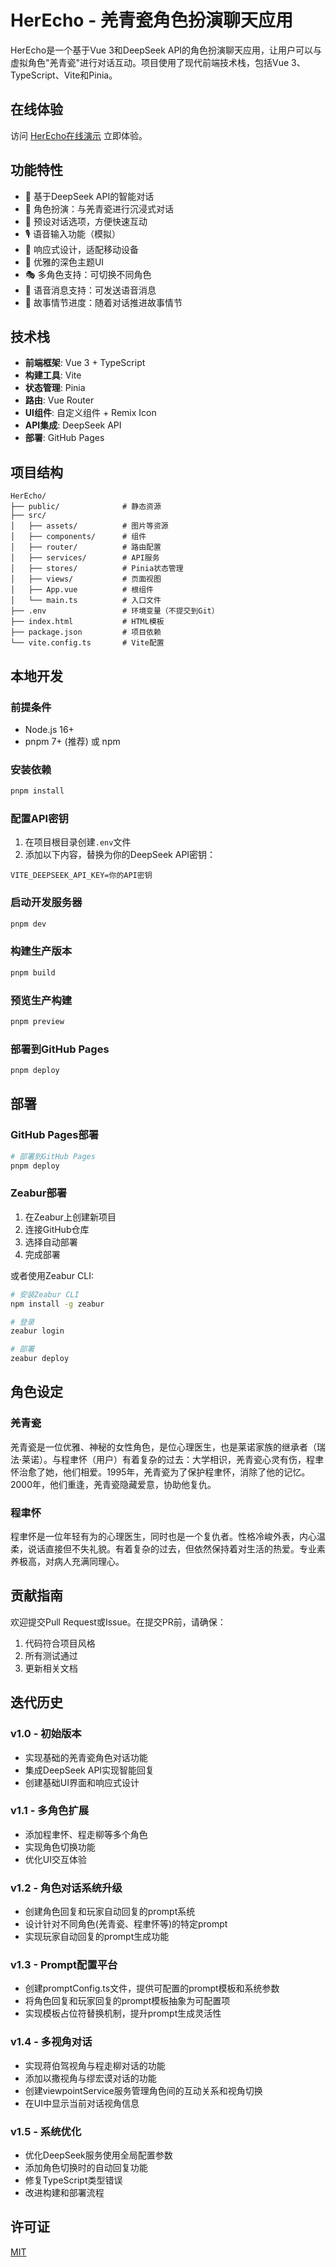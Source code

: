 # HerEcho - 羌青瓷角色扮演聊天应用

HerEcho是一个基于Vue 3和DeepSeek API的角色扮演聊天应用，让用户可以与虚拟角色"羌青瓷"进行对话互动。项目使用了现代前端技术栈，包括Vue 3、TypeScript、Vite和Pinia。

## 在线体验

访问 [HerEcho在线演示](https://jackwang-lea.github.io/HerEcho/) 立即体验。

## 功能特性

- 🧠 基于DeepSeek API的智能对话
- 👤 角色扮演：与羌青瓷进行沉浸式对话
- 💬 预设对话选项，方便快速互动
- 🎙️ 语音输入功能（模拟）
- 📱 响应式设计，适配移动设备
- 🌙 优雅的深色主题UI
- 🎭 多角色支持：可切换不同角色
- 🎤 语音消息支持：可发送语音消息
- 📖 故事情节进度：随着对话推进故事情节

## 技术栈

- **前端框架**: Vue 3 + TypeScript
- **构建工具**: Vite
- **状态管理**: Pinia
- **路由**: Vue Router
- **UI组件**: 自定义组件 + Remix Icon
- **API集成**: DeepSeek API
- **部署**: GitHub Pages

## 项目结构

```
HerEcho/
├── public/              # 静态资源
├── src/
│   ├── assets/          # 图片等资源
│   ├── components/      # 组件
│   ├── router/          # 路由配置
│   ├── services/        # API服务
│   ├── stores/          # Pinia状态管理
│   ├── views/           # 页面视图
│   ├── App.vue          # 根组件
│   └── main.ts          # 入口文件
├── .env                 # 环境变量（不提交到Git）
├── index.html           # HTML模板
├── package.json         # 项目依赖
└── vite.config.ts       # Vite配置
```

## 本地开发

### 前提条件

- Node.js 16+ 
- pnpm 7+ (推荐) 或 npm

### 安装依赖

```bash
pnpm install
```

### 配置API密钥

1. 在项目根目录创建`.env`文件
2. 添加以下内容，替换为你的DeepSeek API密钥：

```
VITE_DEEPSEEK_API_KEY=你的API密钥
```

### 启动开发服务器

```bash
pnpm dev
```

### 构建生产版本

```bash
pnpm build
```

### 预览生产构建

```bash
pnpm preview
```

### 部署到GitHub Pages

```bash
pnpm deploy
```

## 部署

### GitHub Pages部署

```bash
# 部署到GitHub Pages
pnpm deploy
```

### Zeabur部署

1. 在Zeabur上创建新项目
2. 连接GitHub仓库
3. 选择自动部署
4. 完成部署

或者使用Zeabur CLI:

```bash
# 安装Zeabur CLI
npm install -g zeabur

# 登录
zeabur login

# 部署
zeabur deploy
```

## 角色设定

### 羌青瓷

羌青瓷是一位优雅、神秘的女性角色，是位心理医生，也是莱诺家族的继承者（瑞法·莱诺）。与程聿怀（用户）有着复杂的过去：大学相识，羌青瓷心灵有伤，程聿怀治愈了她，他们相爱。1995年，羌青瓷为了保护程聿怀，消除了他的记忆。2000年，他们重逢，羌青瓷隐藏爱意，协助他复仇。

### 程聿怀

程聿怀是一位年轻有为的心理医生，同时也是一个复仇者。性格冷峻外表，内心温柔，说话直接但不失礼貌。有着复杂的过去，但依然保持着对生活的热爱。专业素养极高，对病人充满同理心。

## 贡献指南

欢迎提交Pull Request或Issue。在提交PR前，请确保：

1. 代码符合项目风格
2. 所有测试通过
3. 更新相关文档

## 迭代历史

### v1.0 - 初始版本
- 实现基础的羌青瓷角色对话功能
- 集成DeepSeek API实现智能回复
- 创建基础UI界面和响应式设计

### v1.1 - 多角色扩展
- 添加程聿怀、程走柳等多个角色
- 实现角色切换功能
- 优化UI交互体验

### v1.2 - 角色对话系统升级
- 创建角色回复和玩家自动回复的prompt系统
- 设计针对不同角色(羌青瓷、程聿怀等)的特定prompt
- 实现玩家自动回复的prompt生成功能

### v1.3 - Prompt配置平台
- 创建promptConfig.ts文件，提供可配置的prompt模板和系统参数
- 将角色回复和玩家回复的prompt模板抽象为可配置项
- 实现模板占位符替换机制，提升prompt生成灵活性

### v1.4 - 多视角对话
- 实现蒋伯驾视角与程走柳对话的功能
- 添加以撒视角与缪宏谟对话的功能
- 创建viewpointService服务管理角色间的互动关系和视角切换
- 在UI中显示当前对话视角信息

### v1.5 - 系统优化
- 优化DeepSeek服务使用全局配置参数
- 添加角色切换时的自动回复功能
- 修复TypeScript类型错误
- 改进构建和部署流程

## 许可证

[MIT](LICENSE)
